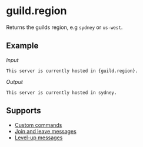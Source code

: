 # guild.region

Returns the guilds region, e.g `sydney` or `us-west`.

## Example

*Input*
```
This server is currently hosted in {guild.region}.
```
*Output*
```
This server is currently hosted in sydney.
```

## Supports

* [Custom commands](/custom_commands/)
* [Join and leave messages](/join_leave_messages/)
* [Level-up messages](/levels/)
